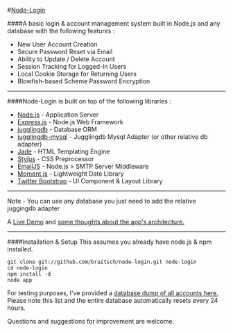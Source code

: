 #[Node-Login](http://node-login.braitsch.io)

####A basic login & account management system built in Node.js and any database with the following features :

* New User Account Creation
* Secure Password Reset via Email
* Ability to Update / Delete Account
* Session Tracking for Logged-In Users
* Local Cookie Storage for Returning Users
* Blowfish-based Scheme Password Encryption

***

####Node-Login is built on top of the following libraries :

* [Node.js](http://nodejs.org/) - Application Server
* [Express.js](http://expressjs.com/) - Node.js Web Framework
* [jugglingdb](https://github.com/1602/jugglingdb) - Database ORM
* [jugglingdb-mysql](https://github.com/jugglingdb/mysql-adapter) - Jugglingdb Mysql Adapter (or other relative db adapter)
* [Jade](http://jade-lang.com/) - HTML Templating Engine
* [Stylus](http://learnboost.github.com/stylus/) - CSS Preprocessor
* [EmailJS](http://github.com/eleith/emailjs) - Node.js > SMTP Server Middleware
* [Moment.js](http://momentjs.com/) - Lightweight Date Library
* [Twitter Bootstrap](http://twitter.github.com/bootstrap/) - UI Component & Layout Library

***

Note - You can use any database you just need to add the relative juggingdb adapter


A [Live Demo](http://node-login.braitsch.io) and [some thoughts about the app's architecture.](http://www.quietless.com/kitchen/building-a-login-system-in-node-js-and-mongodb/)

***

####Installation & Setup
This assumes you already have node.js & npm installed.
```
git clone git://github.com/braitsch/node-login.git node-login
cd node-login
npm install -d
node app
```
For testing purposes, I've provided a [database dump of all accounts here.](http://node-login.braitsch.io/print)  
Please note this list and the entire database automatically resets every 24 hours.

Questions and suggestions for improvement are welcome.
